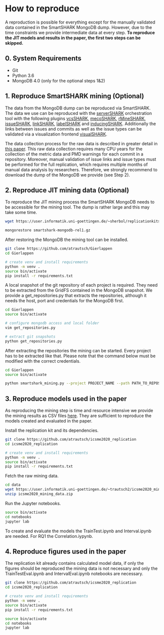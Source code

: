 # How to reproduce

A reproduction is possible for everything except for the manually validated data contained in the SmartSHARK MongoDB dump. However, due to the time constraints we provide intermediate data at every step.
**To reproduce the JIT models and results in the paper, the first two steps can be skipped.**

## 0. System Requirements

- Git
- Python 3.6
- MongoDB 4.0 (only for the optional steps 1&2)


## 1. Reproduce SmartSHARK mining (Optional)

The data from the MongoDB dump can be reproduced via SmartSHARK. The data we use can be reproduced with the [serverSHARK](https://github.com/smartshark/serverSHARK) orchestration tool with the following plugins [vcsSHARK](https://github.com/smartshark/vcsSHARK), [mecoSHARK](https://github.com/smartshark/mecoSHARK), [rMineSHARK](https://github.com/smartshark/rMineSHARK), [issueSHARK](https://github.com/smartshark/issueSHARK), [linkSHARK](https://github.com/smartshark/linkSHARK), [labelSHARK](https://github.com/smartshark/labelSHARK) and [inducingSHARK](https://github.com/smartshark/inducingSHARK). Additionally the links between issues and commits as well as the issue types can be validated via a visualization frontend [visualSHARK](https://github.com/smartshark/visualSHARK).

The data collection process for the raw data is described in greater detail in [this paper](https://arxiv.org/abs/1911.08938). This raw data collection requires many CPU years for the collection of the metric data and PMD warnings for each commit in a repository. Moreover, manual validation of issue links and issue types must be performed for the full replication, which requires multiple months of manual data analysis by researchers. Therefore, we strongly recommend to download the dump of the MongoDB we provide (see Step 2). 


## 2. Reproduce JIT mining data (Optional)

To reproduce the JIT mining process the SmartSHARK MongoDB needs to be accessible for the mining tool. The dump is rather large and this may take some time.

```bash
wget https://user.informatik.uni-goettingen.de/~sherbol/replicationkits/replication-kit-emse-2020-defect-prediction-data/smartshark-mongodb-rel1.gz

mongorestore smartshark-mongodb-rel1.gz
```

After restoring the MongoDB the mining tool can be installed.

```bash
git clone https://github.com/atrautsch/Gierlappen
cd Gierlappen

# create venv and install requirements
python -m venv .
source bin/activate
pip install -r requirements.txt
```

A local snapshot of the git repository of each project is required. They need to be extracted from the GridFS contained in the MongoDB snapshot.
We provide a get_repositories.py that extracts the repositories, although it needs the host, port and credentials for the MongoDB first.

```bash
cd Gierlappen
source bin/activate

# configure mongodb access and local folder
vim get_repositories.py

# extract git snapshots
python get_repositories.py
```

After extracting the repositories the mining can be started. Every project has to be extracted like that. Please note that the command below must be modified with the correct credentials. 

```bash
cd Gierlappen
source bin/activate

python smartshark_mining.py --project PROJECT_NAME --path PATH_TO_REPOSITORY --file-check --label-name JLMIV+R --db-host SMARTSHARK_MONGODB_HOST --db-port SMARTSHARK_MONGODB_PORT --db-name SMARTSHARK_MONGODB_DATABASE --db-user SMARTSHARK_MONGODB_USER --db-pw SMARTSHARK_MONGODB_PASSWORD --db-auth SMARTSHARK_MONGODB_AUTHENTICATION_SOURCE
```


## 3. Reproduce models used in the paper

As reproducing the mining step is time and resource intensive we provide the mining results as CSV files [here](https://hdl.handle.net/21.11101/0000-0007-E7D1-8). They are sufficient to reproduce the models created and evaluated in the paper.

Install the replication kit and its dependencies.
```bash
git clone https://github.com/atrautsch/icsme2020_replication
cd icsme2020_replication

# create venv and install requirements
python -m venv .
source bin/activate
pip install -r requirements.txt
```

Fetch the raw mining data.
```bash
cd data
wget https://user.informatik.uni-goettingen.de/~trautsch2/icsme2020_mining_data.zip
unzip icsme2020_mining_data.zip
```

Run the Jupyter notebooks.

```bash
source bin/activate
cd notebooks
jupyter lab
```

To create and evaluate the models the TrainTest.ipynb and Interval.ipynb are needed. For RQ1 the Correlation.iypynb.


## 4. Reproduce figures used in the paper

The replication kit already contains calculated model data, if only the figures should be reproduced the mining data is not necessary and only the TrainTestEval.ipynb and IntervalEval.ipynb notebooks are necessary.

```bash
git clone https://github.com/atrautsch/icsme2020_replication
cd icsme2020_replication

# create venv and install requirements
python -m venv .
source bin/activate
pip install -r requirements.txt
```

```bash
source bin/activate
cd notebooks
jupyter lab
```
